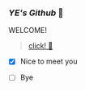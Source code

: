 ### _YE's Github_ 👋

WELCOME! <br>
>[click! 🦝](https://www.olchiolchi.com/wp-content/uploads/2022/03/%EB%9D%BC%EC%BF%A4.jpg)


- [x] Nice to meet you
- [ ] Bye


<!--
**pressit0/pressit0** is a ✨ _special_ ✨ repository because its `README.md` (this file) appears on your GitHub profile.

Here are some ideas to get you started:

- 🔭 I’m currently working on ...
- 🌱 I’m currently learning ...
- 👯 I’m looking to collaborate on ...
- 🤔 I’m looking for help with ...
- 💬 Ask me about ...
- 📫 How to reach me: ...
- 😄 Pronouns: ...
- ⚡ Fun fact: ...
-->
